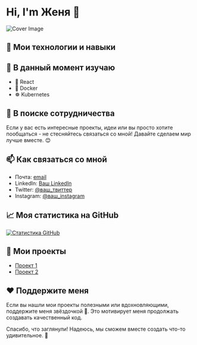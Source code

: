 # Hi, I'm Женя 👋

![Cover Image](https://www.meme-arsenal.com/memes/421ee3a572c91efb1ef0b302289314c0.jpg)


## 🔧 Мои технологии и навыки




## 🌱 В данный момент изучаю

- 🌈 React
- 🚢 Docker
- ☸️ Kubernetes

## 🤝 В поиске сотрудничества

Если у вас есть интересные проекты, идеи или вы просто хотите пообщаться - не стесняйтесь связаться со мной! Давайте сделаем мир лучше вместе. 😊

## 📫 Как связаться со мной

- Почта: [email](mailto:grakovich-e@yandex.by)
- LinkedIn: [Ваш LinkedIn](https://www.linkedin.com/in/ваш-профиль)
- Twitter: [@ваш_твиттер](https://twitter.com/ваш-твиттер)
- Instagram: [@ваш_instagram](https://www.instagram.com/ваш-instagram)

## 📈 Моя статистика на GitHub

[![Статистика GitHub](https://github-readme-stats.vercel.app/api?username=real-og&show_icons=true&count_private=true)](https://github.com/real-og)

## 💼 Мои проекты

- [Проект 1](https://github.com/ваше-имя/проект-1)
- [Проект 2](https://github.com/ваше-имя/проект-2)

## ❤️ Поддержите меня

Если вы нашли мои проекты полезными или вдохновляющими, поддержите меня звёздочкой 🌟. Это мотивирует меня продолжать создавать качественный код.


Спасибо, что заглянули! Надеюсь, мы сможем вместе создать что-то удивительное. 🚀
